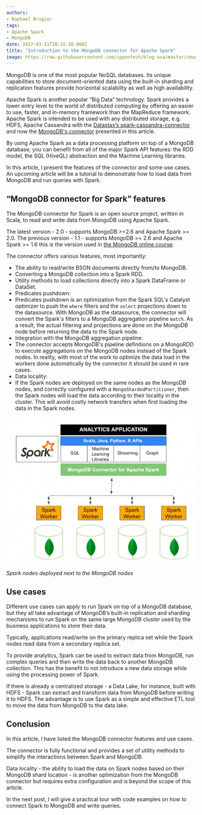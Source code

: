 ```yaml
---
authors:
- Raphael Brugier
tags:
- Apache Spark
- MongoDB
date: 2017-03-31T20:31:38.000Z
title: "Introduction to the MongoDB connector for Apache Spark"
image: https://raw.githubusercontent.com/ippontech/blog-usa/master/images/2017/04/MongoDB-and-Apache-Spark-Blog--2-.png
---
```


MongoDB is one of the most popular NoSQL databases. Its unique capabilities to store document-oriented data using the built-in sharding and replication features provide horizontal scalability as well as high availability.

Apache Spark is another popular “Big Data” technology. Spark provides a lower entry level to the world of distributed computing by offering an easier to use, faster, and in-memory framework than the MapReduce framework. Apache Spark is intended to be used with any distributed storage, e.g. HDFS, Apache Cassandra with the [Datastax’s spark-cassandra-connector](https://github.com/datastax/spark-cassandra-connector) and now the [MongoDB's connector](https://docs.mongodb.com/spark-connector/v2.0/) presented in this article.

By using Apache Spark as a data processing platform on top of a MongoDB database, you can benefit from all of the major Spark API features: the RDD model, the SQL (HiveQL) abstraction and the Machine Learning libraries.

In this article, I present the features of the connector and some use cases. An upcoming article will be a tutorial to demonstrate how to load data from MongoDB and run queries with Spark.

## “MongoDB connector for Spark” features
The MongoDB connector for Spark is an open source project, written in Scala, to read and write data from MongoDB using Apache Spark.

The latest version - 2.0 - supports MongoDB >=2.6 and Apache Spark >= 2.0. The previous version - 1.1 - supports MongoDB >= 2.6 and Apache Spark >= 1.6 this is the version used in [the MongoDB online course](https://university.mongodb.com/courses/M233/about).

The connector offers various features, most importantly:

- The ability to read/write BSON documents directly from/to MongoDB.
- Converting a MongoDB collection into a Spark RDD.
- Utility methods to load collections directly into a Spark DataFrame or DataSet.
- Predicates pushdown:
 - Predicates pushdown is an optimization from the Spark SQL's Catalyst optimizer to push the `where` filters and the `select` projections down to the datasource.
With MongoDB as the datasource, the connector will convert the Spark's filters to a MongoDB aggregation pipeline `match`.
As a result, the actual filtering and projections are done on the MongoDB node before returning the data to the Spark node.
- Integration with the MongoDB aggregation pipeline:
 - The connector accepts MongoDB's pipeline definitions on a MongoRDD to execute aggregations on the MongoDB nodes instead of the Spark nodes.
In reality, with most of the work to optimize the data load in the workers done automatically by the connector it should be used in rare cases.
- Data locality:
 - If the Spark nodes are deployed on the same nodes as the MongoDB nodes, and correctly configured with a `MongoShardedPartitioner`, then the Spark nodes will load the data according to their locality in the cluster. This will avoid costly network transfers when first loading the data in the Spark nodes.

![](https://raw.githubusercontent.com/ippontech/blog-usa/master/images/2017/03/mongodbsparkconnector.png)

*Spark nodes deployed next to the MongoDB nodes*

## Use cases
Different use cases can apply to run Spark on top of a MongoDB database, but they all take advantage of MongoDB’s built-in replication and sharding mechanisms to run Spark on the same large MongoDB cluster used by the business applications to store their data.

Typically, applications read/write on the primary replica set while the Spark nodes read data from a secondary replica set.

To provide analytics, Spark can be used to extract data from MongoDB, run complex queries and then write the data back to another MongoDB collection. This has the benefit to not introduce a new data storage while using the processing power of Spark.

If there is already a centralized storage - a Data Lake, for instance, built with HDFS - Spark can extract and transform data from MongoDB before writing it to HDFS. The advantage is to use Spark as a simple and effective ETL tool to move the data from MongoDB to the data lake.

## Conclusion
In this article, I have listed the MongoDB connector features and use cases.

The connector is fully functional and provides a set of utility methods to simplify the interactions between Spark and MongoDB.

Data locality - the ability to load the data on Spark nodes based on their MongoDB shard location - is another optimization from the MongoDB connector but requires extra configuration and is beyond the scope of this article.

In the next post, I will give a practical tour with code examples on how to connect Spark to MongoDB and write queries.
